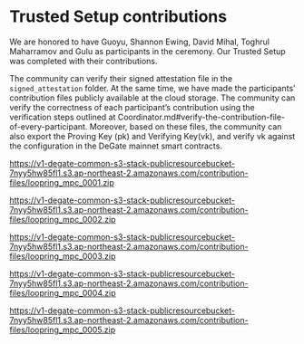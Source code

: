 # Trusted Setup contributions
We are honored to have Guoyu, Shannon Ewing, David Mihal, Toghrul Maharramov and Gulu as participants in the ceremony. Our Trusted Setup was completed with their contributions.

The community can verify their signed attestation file in the `signed_attestation` folder. At the same time, we have made the participants’ contribution files publicly available at the cloud storage. The community can verify the correctness of each participant’s contribution using the verification steps outlined at Coordinator.md#verify-the-contribution-file-of-every-participant. 
Moreover, based on these files, the community can also export the Proving Key (pk) and Verifying Key(vk), and verify vk against the configuration in the DeGate mainnet smart contracts.


https://v1-degate-common-s3-stack-publicresourcebucket-7nyy5hw85fl1.s3.ap-northeast-2.amazonaws.com/contribution-files/loopring_mpc_0001.zip

https://v1-degate-common-s3-stack-publicresourcebucket-7nyy5hw85fl1.s3.ap-northeast-2.amazonaws.com/contribution-files/loopring_mpc_0002.zip

https://v1-degate-common-s3-stack-publicresourcebucket-7nyy5hw85fl1.s3.ap-northeast-2.amazonaws.com/contribution-files/loopring_mpc_0003.zip

https://v1-degate-common-s3-stack-publicresourcebucket-7nyy5hw85fl1.s3.ap-northeast-2.amazonaws.com/contribution-files/loopring_mpc_0004.zip

https://v1-degate-common-s3-stack-publicresourcebucket-7nyy5hw85fl1.s3.ap-northeast-2.amazonaws.com/contribution-files/loopring_mpc_0005.zip